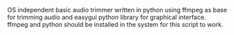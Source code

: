 OS independent basic audio trimmer written in python using ffmpeg as base for trimming audio and easygui python library for graphical interface. 
ffmpeg and python should be installed in the system for this script to work.


